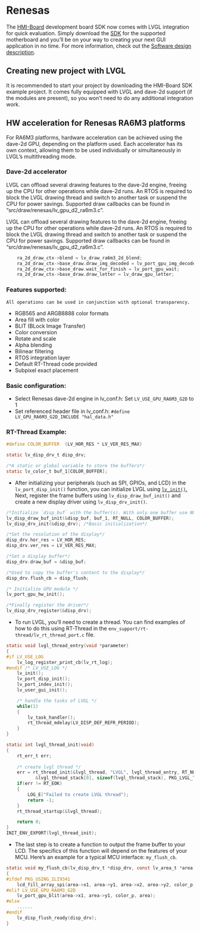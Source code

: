 # Renesas
The [HMI-Board](https://bit.ly/3I9nfUo) development board SDK now comes with LVGL integration for quick evaluation. Simply download the [SDK](https://github.com/RT-Thread-Studio/sdk-bsp-ra6m3-hmi-board/tree/main/projects/hmi-board-lvgl) for the supported motherboard and you’ll be on your way to creating your next GUI application in no time. For more information, check out the [Software design description](https://github.com/RT-Thread-Studio/sdk-bsp-ra6m3-hmi-board/blob/main/projects/hmi-board-lvgl/README.md).

## Creating new project with LVGL
It is recommended to start your project by downloading the HMI-Board SDK example project. It comes fully equipped with LVGL and dave-2d support (if the modules are present), so you won’t need to do any additional integration work.

## HW acceleration for Renesas RA6M3 platforms
For RA6M3 platforms, hardware acceleration can be achieved using the dave-2d GPU, depending on the platform used. Each accelerator has its own context, allowing them to be used individually or simultaneously in LVGL’s multithreading mode.

### Dave-2d accelerator
LVGL can offload several drawing features to the dave-2d engine, freeing up the CPU for other operations while dave-2d runs. An RTOS is required to block the LVGL drawing thread and switch to another task or suspend the CPU for power savings. Supported draw callbacks can be found in “src/draw/renesas/lv_gpu_d2_ra6m3.c”.

LVGL can offload several drawing features to the dave-2d engine, freeing up the CPU for other operations while dave-2d runs. An RTOS is required to block the LVGL drawing thread and switch to another task or suspend the CPU for power savings. Supported draw callbacks can be found in “src/draw/renesas/lv_gpu_d2_ra6m3.c”.

```c
	ra_2d_draw_ctx->blend = lv_draw_ra6m3_2d_blend;
    ra_2d_draw_ctx->base_draw.draw_img_decoded = lv_port_gpu_img_decoded;
    ra_2d_draw_ctx->base_draw.wait_for_finish = lv_port_gpu_wait;
    ra_2d_draw_ctx->base_draw.draw_letter = lv_draw_gpu_letter;
```

### Features supported:
    All operations can be used in conjunction with optional transparency.

  - RGB565 and ARGB8888 color formats
  - Area fill with color
  - BLIT (BLock Image Transfer)
  - Color conversion
  - Rotate and scale
  - Alpha blending
  - Bilinear filtering
  - RTOS integration layer
  - Default RT-Thread code provided
  - Subpixel exact placement

### Basic configuration:
  - Select Renesas dave-2d engine in lv_conf.h: Set `LV_USE_GPU_RA6M3_G2D` to 1
  - Set referenced header file in lv_conf.h: `#define LV_GPU_RA6M3_G2D_INCLUDE "hal_data.h"`

### RT-Thread Example:

```c
#define COLOR_BUFFER  (LV_HOR_RES * LV_VER_RES_MAX)

static lv_disp_drv_t disp_drv;

/*A static or global variable to store the buffers*/
static lv_color_t buf_1[COLOR_BUFFER];
```

- After initializing your peripherals (such as SPI, GPIOs, and LCD) in the `lv_port_disp_init()` function, you can initialize LVGL using [`lv_init()`.](https://docs.lvgl.io/master/API/core/lv_obj.html#_CPPv47lv_initv) Next, register the frame buffers using `lv_disp_draw_buf_init()` and create a new display driver using `lv_disp_drv_init()`.

```c
/*Initialize `disp_buf` with the buffer(s). With only one buffer use NULL instead buf_2 */
lv_disp_draw_buf_init(&disp_buf, buf_1, RT_NULL, COLOR_BUFFER);
lv_disp_drv_init(&disp_drv); /*Basic initialization*/

/*Set the resolution of the display*/
disp_drv.hor_res = LV_HOR_RES;
disp_drv.ver_res = LV_VER_RES_MAX;

/*Set a display buffer*/
disp_drv.draw_buf = &disp_buf;

/*Used to copy the buffer's content to the display*/
disp_drv.flush_cb = disp_flush;

/* Initialize GPU module */
lv_port_gpu_hw_init();

/*Finally register the driver*/
lv_disp_drv_register(&disp_drv);
```

* To run LVGL, you’ll need to create a thread. You can find examples of how to do this using RT-Thread in the `env_support/rt-thread/lv_rt_thread_port.c` file.

```c
static void lvgl_thread_entry(void *parameter)
{
#if LV_USE_LOG
    lv_log_register_print_cb(lv_rt_log);
#endif /* LV_USE_LOG */
    lv_init();
    lv_port_disp_init();
    lv_port_indev_init();
    lv_user_gui_init();

    /* handle the tasks of LVGL */
    while(1)
    {
        lv_task_handler();
        rt_thread_mdelay(LV_DISP_DEF_REFR_PERIOD);
    }
}

static int lvgl_thread_init(void)
{
    rt_err_t err;
	
    /* create lvgl thread */
    err = rt_thread_init(&lvgl_thread, "LVGL", lvgl_thread_entry, RT_NULL,
           &lvgl_thread_stack[0], sizeof(lvgl_thread_stack), PKG_LVGL_THREAD_PRIO, 10);
    if(err != RT_EOK)
    {
        LOG_E("Failed to create LVGL thread");
        return -1;
    }
    rt_thread_startup(&lvgl_thread);

    return 0;
}
INIT_ENV_EXPORT(lvgl_thread_init);
```

- The last step is to create a function to output the frame buffer to your LCD. The specifics of this function will depend on the features of your MCU. Here’s an example for a typical MCU interface: `my_flush_cb`.

```c
static void my_flush_cb(lv_disp_drv_t *disp_drv, const lv_area_t *area, lv_color_t *color_p)
{
#ifdef PKG_USING_ILI9341
    lcd_fill_array_spi(area->x1, area->y1, area->x2, area->y2, color_p);
#elif LV_USE_GPU_RA6M3_G2D
    lv_port_gpu_blit(area->x1, area->y1, color_p, area);
#else
    ......
#endif
    lv_disp_flush_ready(disp_drv);
}
```
